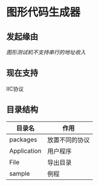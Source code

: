 # 图形代码生成器

## 发起缘由

*图形测试机不支持串行的地址收入*

## 现在支持

IIC协议

## 目录结构

| 目录名 | 作用 |
|  ----  | ----  |
| packages|放置不同的协议|
|Application|用户程序|
|File|导出目录|
|sample|例程|

